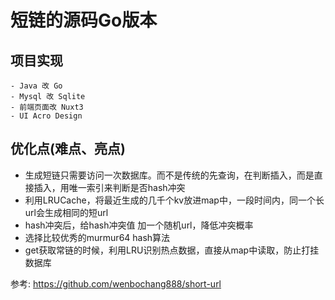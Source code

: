 # 短链的源码Go版本

##  项目实现
    - Java 改 Go
    - Mysql 改 Sqlite
    - 前端页面改 Nuxt3 
    - UI Acro Design
## 优化点(难点、亮点)
 - 生成短链只需要访问一次数据库。而不是传统的先查询，在判断插入，而是直接插入，用唯一索引来判断是否hash冲突
 - 利用LRUCache，将最近生成的几千个kv放进map中，一段时间内，同一个长url会生成相同的短url
 - hash冲突后，给hash冲突值 加一个随机url，降低冲突概率
 - 选择比较优秀的murmur64 hash算法
 - get获取常链的时候，利用LRU识别热点数据，直接从map中读取，防止打挂数据库

参考: https://github.com/wenbochang888/short-url